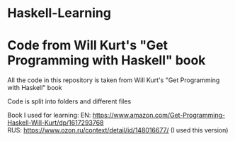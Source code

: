 # Haskell-Learning
# Code from Will Kurt's "Get Programming with Haskell" book
  
All the code in this repository is taken from Will Kurt's "Get Programming with Haskell" book  
  
Code is split into folders and different files  
  
Book I used for learning:
EN: https://www.amazon.com/Get-Programming-Haskell-Will-Kurt/dp/1617293768  
RUS: https://www.ozon.ru/context/detail/id/148016677/ (I used this version)
